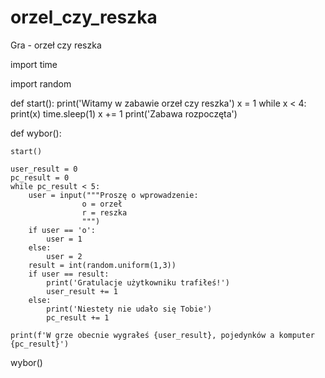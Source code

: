 # orzel_czy_reszka
Gra - orzeł czy reszka

import time

import random

def start():
    print('Witamy w zabawie orzeł czy reszka')
    x = 1
    while x < 4:
        print(x)
        time.sleep(1)
        x += 1
    print('Zabawa rozpoczęta')

def wybor():

    start()

    user_result = 0
    pc_result = 0
    while pc_result < 5:
        user = input("""Proszę o wprowadzenie:
                    o = orzeł
                    r = reszka
                    """)
        if user == 'o':
            user = 1
        else:
            user = 2
        result = int(random.uniform(1,3))
        if user == result:
            print('Gratulacje użytkowniku trafiłeś!')
            user_result += 1
        else:
            print('Niestety nie udało się Tobie')
            pc_result += 1

    print(f'W grze obecnie wygrałeś {user_result}, pojedynków a komputer {pc_result}')



wybor()

